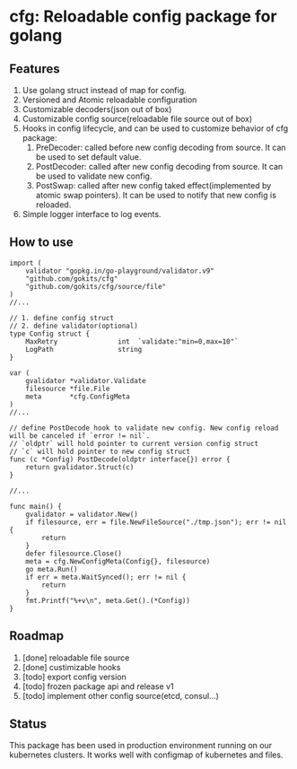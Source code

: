 # cfg: Reloadable config package for golang
## Features
1. Use golang struct instead of map for config.
1. Versioned and Atomic reloadable configuration
1. Customizable decoders(json out of box)
1. Customizable config source(reloadable file source out of box)
1. Hooks in config lifecycle, and can be used to customize behavior of cfg package:
   1. PreDecoder: called before new config decoding from source. It can be used to set default value.
   1. PostDecoder: called after new config decoding from source. It can be used to validate new config.
   1. PostSwap: called after new config taked effect(implemented by atomic swap pointers). It can be used to notify that new config is reloaded.
1. Simple logger interface to log events. 

## How to use
```golang
import (
    validator "gopkg.in/go-playground/validator.v9"
    "github.com/gokits/cfg"
    "github.com/gokits/cfg/source/file"
)
//...

// 1. define config struct
// 2. define validator(optional)
type Config struct {
    MaxRetry               int  `validate:"min=0,max=10"`
    LogPath                string
}

var (
    gvalidator *validator.Validate
    filesource *file.File
    meta       *cfg.ConfigMeta
)
//...

// define PostDecode hook to validate new config. New config reload will be canceled if `error != nil`.
// `oldptr` will hold pointer to current version config struct
// `c` will hold pointer to new config struct
func (c *Config) PostDecode(oldptr interface{}) error {
    return gvalidator.Struct(c)
}

//...

func main() { 
    gvalidator = validator.New()
    if filesource, err = file.NewFileSource("./tmp.json"); err != nil {
        return
    }
    defer filesource.Close()
    meta = cfg.NewConfigMeta(Config{}, filesource)
    go meta.Run()
    if err = meta.WaitSynced(); err != nil {
        return
    }
    fmt.Printf("%+v\n", meta.Get().(*Config))
}
```

## Roadmap
1. [done] reloadable file source
1. [done] custimizable hooks
1. [todo] export config version
1. [todo] frozen package api and release v1
1. [todo] implement other config source(etcd, consul...)

## Status
This package has been used in production environment running on our kubernetes clusters. It works well with configmap of kubernetes and files. 
